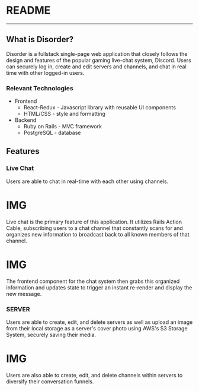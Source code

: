 # README
***
## What is Disorder?

Disorder is a fullstack single-page web application that closely follows the design and features of the popular gaming live-chat system, Discord. Users can securely log in, create and edit servers and channels, and chat in real time with other logged-in users.

### Relevant Technologies
* Frontend
  * React-Redux - Javascript library with reusable UI components
  * HTML/CSS - style and formatting
* Backend
  * Ruby on Rails - MVC framework
  * PostgreSQL - database
  
## Features
  ### Live Chat 
Users are able to chat in real-time with each other using channels.
# IMG
Live chat is the primary feature of this application. It utilizes Rails Action Cable, subscribing users to a chat channel that constantly scans for and organizes new information to broadcast back to all known members of that channel.
# IMG
The frontend component for the chat system then grabs this organized information and updates state to trigger an instant re-render and display the new message.
  ### SERVER
  Users are able to create, edit, and delete servers as well as upload an image from their local storage as a server's cover photo using AWS's S3 Storage System, securely saving their media.
# IMG
Users are also able to create, edit, and delete channels within servers to diversify their conversation funnels.

